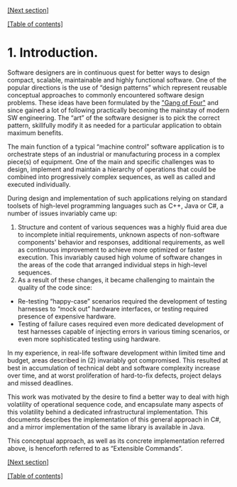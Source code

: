 [[Next section]](Section2.md)       

[[Table of contents]](TableOfContent.md)

# 1. Introduction.

Software designers are in continuous quest for better ways to design compact, scalable, maintainable and highly functional software. One of the popular directions is the use of “design patterns” which represent reusable conceptual approaches to commonly encountered software design problems. These ideas have been formulated by the ["Gang of Four"](https://springframework.guru/gang-of-four-design-patterns/) and since gained a lot of following practically becoming the mainstay of modern SW engineering. The “art” of the software designer is to pick the correct pattern, skillfully modify it as needed for a particular application to obtain maximum benefits.

The main function of a typical “machine control” software application is to orchestrate steps of an industrial or manufacturing process in a complex piece(s) of equipment. One of the main and specific challenges was to design, implement and maintain a hierarchy of operations that could be combined into progressively complex sequences, as well as called and executed individually. 

During design and implementation of such applications relying on standard toolsets of high-level programming languages such as C++, Java or C#, a number of issues invariably came up:
1. Structure and content of various sequences was a highly fluid area due to incomplete initial requirements, unknown aspects of non-software components' behavior and       responses, additional requirements, as well as continuous improvement to achieve more optimized or faster execution. This invariably caused high volume of software       changes in the areas of the code that arranged individual steps in high-level sequences.
2.	As a result of these changes, it became challenging to maintain the quality of the code since:
   - Re-testing “happy-case” scenarios required the development of testing harnesses to “mock out” hardware interfaces, or testing required presence of expensive hardware.
   - Testing of failure cases required even more dedicated development of test harnesses capable of injecting errors in various timing scenarios, or even more sophisticated testing using hardware.
      
In my experience, in real-life software development within limited time and budget, areas described in (2) invariably got compromised. This resulted at best in accumulation of technical debt and software complexity increase over time, and at worst proliferation of hard-to-fix defects, project delays and missed deadlines.

This work was motivated by the desire to find a better way to deal with high volatility of operational sequence code, and encapsulate many aspects of this volatility behind a dedicated infrastructural implementation. This documents describes the implementation of this general approach in C#, and a mirror implementation of the same library is available in Java. 

This conceptual approach, as well as its concrete implementation referred above, is henceforth referred to as “Extensible Commands”.

[[Next section]](Section2.md)       

[[Table of contents]](TableOfContent.md)

